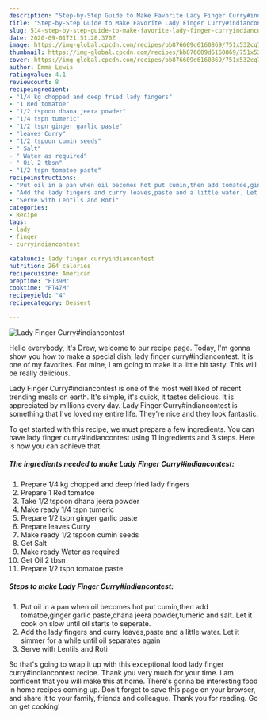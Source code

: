```yaml
---
description: "Step-by-Step Guide to Make Favorite Lady Finger Curry#indiancontest"
title: "Step-by-Step Guide to Make Favorite Lady Finger Curry#indiancontest"
slug: 514-step-by-step-guide-to-make-favorite-lady-finger-curryindiancontest
date: 2020-09-01T21:51:28.370Z
image: https://img-global.cpcdn.com/recipes/bb876609d6160869/751x532cq70/lady-finger-curryindiancontest-recipe-main-photo.jpg
thumbnail: https://img-global.cpcdn.com/recipes/bb876609d6160869/751x532cq70/lady-finger-curryindiancontest-recipe-main-photo.jpg
cover: https://img-global.cpcdn.com/recipes/bb876609d6160869/751x532cq70/lady-finger-curryindiancontest-recipe-main-photo.jpg
author: Emma Lewis
ratingvalue: 4.1
reviewcount: 8
recipeingredient:
- "1/4 kg chopped and deep fried lady fingers"
- "1 Red tomatoe"
- "1/2 tspoon dhana jeera powder"
- "1/4 tspn tumeric"
- "1/2 tspn ginger garlic paste"
- "leaves Curry"
- "1/2 tspoon cumin seeds"
- " Salt"
- " Water as required"
- " Oil 2 tbsn"
- "1/2 tspn tomatoe paste"
recipeinstructions:
- "Put oil in a pan when oil becomes hot put cumin,then add tomatoe,ginger garlic paste,dhana jeera powder,tumeric and salt. Let it cook on slow until oil starts to seperate."
- "Add the lady fingers and curry leaves,paste and a little water. Let it simmer for a while until oil separates again"
- "Serve with Lentils and Roti"
categories:
- Recipe
tags:
- lady
- finger
- curryindiancontest

katakunci: lady finger curryindiancontest 
nutrition: 264 calories
recipecuisine: American
preptime: "PT39M"
cooktime: "PT47M"
recipeyield: "4"
recipecategory: Dessert

---
```



![Lady Finger Curry#indiancontest](https://img-global.cpcdn.com/recipes/bb876609d6160869/751x532cq70/lady-finger-curryindiancontest-recipe-main-photo.jpg)

Hello everybody, it's Drew, welcome to our recipe page. Today, I'm gonna show you how to make a special dish, lady finger curry#indiancontest. It is one of my favorites. For mine, I am going to make it a little bit tasty. This will be really delicious.

Lady Finger Curry#indiancontest is one of the most well liked of recent trending meals on earth. It's simple, it's quick, it tastes delicious. It is appreciated by millions every day. Lady Finger Curry#indiancontest is something that I've loved my entire life. They're nice and they look fantastic.




To get started with this recipe, we must prepare a few ingredients. You can have lady finger curry#indiancontest using 11 ingredients and 3 steps. Here is how you can achieve that.

<!--inarticleads1-->

##### The ingredients needed to make Lady Finger Curry#indiancontest:

1. Prepare 1/4 kg chopped and deep fried lady fingers
1. Prepare 1 Red tomatoe
1. Take 1/2 tspoon dhana jeera powder
1. Make ready 1/4 tspn tumeric
1. Prepare 1/2 tspn ginger garlic paste
1. Prepare leaves Curry
1. Make ready 1/2 tspoon cumin seeds
1. Get  Salt
1. Make ready  Water as required
1. Get  Oil 2 tbsn
1. Prepare 1/2 tspn tomatoe paste




<!--inarticleads2-->

##### Steps to make Lady Finger Curry#indiancontest:

1. Put oil in a pan when oil becomes hot put cumin,then add tomatoe,ginger garlic paste,dhana jeera powder,tumeric and salt. Let it cook on slow until oil starts to seperate.
1. Add the lady fingers and curry leaves,paste and a little water. Let it simmer for a while until oil separates again
1. Serve with Lentils and Roti




So that's going to wrap it up with this exceptional food lady finger curry#indiancontest recipe. Thank you very much for your time. I am confident that you will make this at home. There's gonna be interesting food in home recipes coming up. Don't forget to save this page on your browser, and share it to your family, friends and colleague. Thank you for reading. Go on get cooking!
